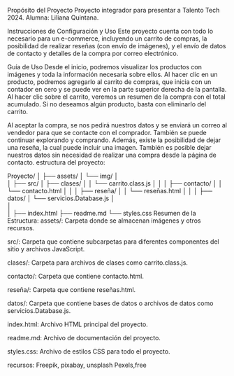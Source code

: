 Propósito del Proyecto
Proyecto integrador para presentar a Talento Tech 2024. Alumna: Liliana Quintana.

Instrucciones de Configuración y Uso
Este proyecto cuenta con todo lo necesario para un e-commerce, incluyendo un carrito de compras, la posibilidad de realizar reseñas (con envío de imágenes), y el envío de datos de contacto y detalles de la compra por correo electrónico.

Guía de Uso
Desde el inicio, podremos visualizar los productos con imágenes y toda la información necesaria sobre ellos. Al hacer clic en un producto, podremos agregarlo al carrito de compras, que inicia con un contador en cero y se puede ver en la parte superior derecha de la pantalla. Al hacer clic sobre el carrito, veremos un resumen de la compra con el total acumulado. Si no deseamos algún producto, basta con eliminarlo del carrito.

Al aceptar la compra, se nos pedirá nuestros datos y se enviará un correo al vendedor para que se contacte con el comprador. También se puede continuar explorando y comprando. Además, existe la posibilidad de dejar una reseña, la cual puede incluir una imagen. También es posible dejar nuestros datos sin necesidad de realizar una compra desde la página de contacto.
estructura del proyecto:

Proyecto/
│
├── assets/
│   └── img/
│       
│
├── src/
│   ├── clases/
│   │   └── carrito.class.js
│   │
│   ├── contacto/
│   │   └── contacto.html
│   │
│   ├── reseña/
│   │   └── reseñas.html
│   │
│   ├── datos/
│        └── servicios.Database.js
│   
│   
│
├── index.html
├── readme.md
└── styles.css
Resumen de la Estructura:
assets/: Carpeta donde se almacenan imágenes y otros recursos.

src/: Carpeta que contiene subcarpetas para diferentes componentes del sitio y archivos JavaScript.

clases/: Carpeta para archivos de clases como carrito.class.js.

contacto/: Carpeta que contiene contacto.html.

reseña/: Carpeta que contiene reseñas.html.

datos/: Carpeta que contiene bases de datos o archivos de datos como servicios.Database.js.

index.html: Archivo HTML principal del proyecto.

readme.md: Archivo de documentación del proyecto.

styles.css: Archivo de estilos CSS para todo el proyecto.


recursos:
Freepik, pixabay, unsplash
Pexels,free
